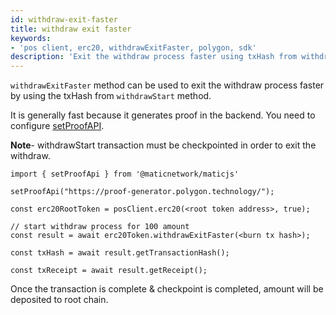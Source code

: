 ```yaml
---
id: withdraw-exit-faster
title: withdraw exit faster
keywords:
- 'pos client, erc20, withdrawExitFaster, polygon, sdk'
description: 'Exit the withdraw process faster using txHash from withdrawStart.'
---
```


`withdrawExitFaster` method can be used to exit the withdraw process faster by using the txHash from `withdrawStart` method.

It is generally fast because it generates proof in the backend. You need to configure [setProofAPI](/docs/pos/design/bridge/ethereum-polygon/matic-js/set-proof-api).

**Note**- withdrawStart transaction must be checkpointed in order to exit the withdraw.

```
import { setProofApi } from '@maticnetwork/maticjs'

setProofApi("https://proof-generator.polygon.technology/");

const erc20RootToken = posClient.erc20(<root token address>, true);

// start withdraw process for 100 amount
const result = await erc20Token.withdrawExitFaster(<burn tx hash>);

const txHash = await result.getTransactionHash();

const txReceipt = await result.getReceipt();

```

Once the transaction is complete & checkpoint is completed, amount will be deposited to root chain.
